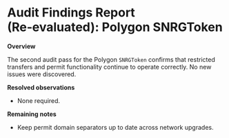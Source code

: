 # Audit Findings Report (Re‑evaluated): Polygon SNRGToken

**Overview**

The second audit pass for the Polygon `SNRGToken` confirms that restricted transfers and permit functionality continue to operate correctly.  No new issues were discovered.

**Resolved observations**

- None required.

**Remaining notes**

- Keep permit domain separators up to date across network upgrades.